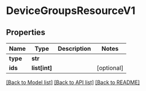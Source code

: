 # DeviceGroupsResourceV1

## Properties
Name | Type | Description | Notes
------------ | ------------- | ------------- | -------------
**type** | **str** |  | 
**ids** | **list[int]** |  | [optional] 

[[Back to Model list]](../README.md#documentation-for-models) [[Back to API list]](../README.md#documentation-for-api-endpoints) [[Back to README]](../README.md)

